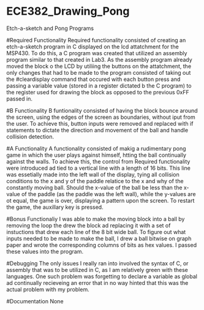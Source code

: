 ECE382_Drawing_Pong
===================

Etch-a-sketch and Pong Programs

#Required Functionality
  Required functionality consisted of creating an etch-a-sketch program in C displayed on the lcd attatchment for the MSP430.  To do this, a C program was created that utilized an assembly program similar to that created in Lab3.  As the assembly program already moved the block o the LCD by utiliing the buttons on the attatchment, the only changes that had to be made to the program consisted of taking out the #cleardisplay command that occured with each button press and passing a variable value (stored in a register dictated b the C program) to the register used for drawing the block as opposed to the previous 0xFF passed in.
  
#B Functionality
  B funtionality consisted of having the block bounce around the screen, using the edges of the screen as boundaries, without iput from the user.  To achieve this, button inputs were removed and replaced with if statements to dictate the direction and movement of the ball and handle collision detection.
  
#A Functionality
  A functionality consisted of makig a rudimentary pong game in which the user plays against himself, htting the ball continually against the walls.  To achieve this, the control from Required functionality were introduced ad tied to a vertical line with a length of 16 bits.  This line was essetially made into the left wall of the display, tying all collision conditions to the x and y of the paddle relatice to the x and why of the constantly moving ball.  Should the x-value of the ball be less than the x-value of the paddle (as the paddle was the left wall), while the y-values are ot equal, the game is over, displaying a pattern upon the screen.  To restart the game, the auxillary key is pressed.
  
#Bonus Functionaliy
  I was able to make the moving block into a ball by removing the loop the drew the block ad replacing it with a set of instuctions that drew each line of the 8 bit wide ball.  To figure out what inputs needed to be made to make the ball, I drew a ball bitwise on graph paper and wrote the corresponding columns of bits as hex values.  I passed these values into the program.
  
#Debugging
  The only issues I really ran into involved the syntax of C, or assembly that was to be utilized in C, as I am relatively green with these languages.  One such problem was forgetting to declare a variable as global ad continually recieveing an error that in no way hinted that this was the actual problem with my problem.
  
#Documentation
  None
